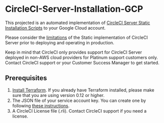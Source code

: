 # CircleCI-Server-Installation-GCP
This projected is an automated implementation of [CircleCI Server Static Installation Scripts](https://circleci.com/docs/2.0/non-aws/) to your Google Cloud account.

Please consider the [limitations](https://circleci.com/docs/2.0/non-aws/#limitations) of the Static implementation of CircleCI Server prior to deploying and operating in production. 

Keep in mind that CircleCI only provides support for CircleCI Server deployed in non-AWS cloud providers for Platinum support customers only. Contact CircleCI support or your Customer Success Manager to get started.

## Prerequisites
1. [Install Terraform](https://www.terraform.io/downloads.html). If you already have Terraform installed, please make sure that you are using version 0.12 or higher.
2. The JSON file of your service account key. You can create one by following [these instructions](https://cloud.google.com/iam/docs/creating-managing-service-account-keys).
3. A CircleCI License file (.rli). Contact CircleCI support if you need a license.



